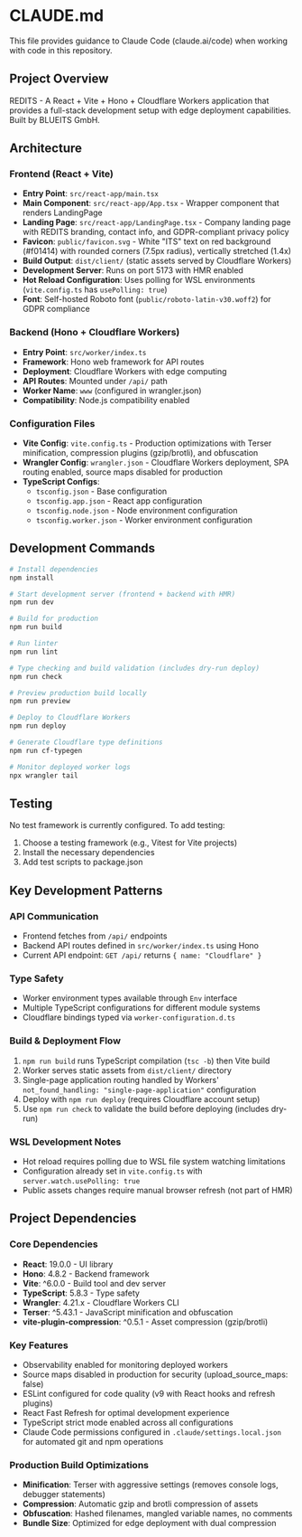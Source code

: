# CLAUDE.md

This file provides guidance to Claude Code (claude.ai/code) when working with code in this repository.

## Project Overview

REDITS - A React + Vite + Hono + Cloudflare Workers application that provides a full-stack development setup with edge deployment capabilities. Built by BLUEITS GmbH.

## Architecture

### Frontend (React + Vite)
- **Entry Point**: `src/react-app/main.tsx`
- **Main Component**: `src/react-app/App.tsx` - Wrapper component that renders LandingPage
- **Landing Page**: `src/react-app/LandingPage.tsx` - Company landing page with REDITS branding, contact info, and GDPR-compliant privacy policy
- **Favicon**: `public/favicon.svg` - White "ITS" text on red background (#f01414) with rounded corners (7.5px radius), vertically stretched (1.4x)
- **Build Output**: `dist/client/` (static assets served by Cloudflare Workers)
- **Development Server**: Runs on port 5173 with HMR enabled
- **Hot Reload Configuration**: Uses polling for WSL environments (`vite.config.ts` has `usePolling: true`)
- **Font**: Self-hosted Roboto font (`public/roboto-latin-v30.woff2`) for GDPR compliance

### Backend (Hono + Cloudflare Workers)
- **Entry Point**: `src/worker/index.ts`
- **Framework**: Hono web framework for API routes
- **Deployment**: Cloudflare Workers with edge computing
- **API Routes**: Mounted under `/api/` path
- **Worker Name**: `www` (configured in wrangler.json)
- **Compatibility**: Node.js compatibility enabled

### Configuration Files
- **Vite Config**: `vite.config.ts` - Production optimizations with Terser minification, compression plugins (gzip/brotli), and obfuscation
- **Wrangler Config**: `wrangler.json` - Cloudflare Workers deployment, SPA routing enabled, source maps disabled for production
- **TypeScript Configs**: 
  - `tsconfig.json` - Base configuration
  - `tsconfig.app.json` - React app configuration
  - `tsconfig.node.json` - Node environment configuration
  - `tsconfig.worker.json` - Worker environment configuration

## Development Commands

```bash
# Install dependencies
npm install

# Start development server (frontend + backend with HMR)
npm run dev

# Build for production
npm run build

# Run linter
npm run lint

# Type checking and build validation (includes dry-run deploy)
npm run check

# Preview production build locally
npm run preview

# Deploy to Cloudflare Workers
npm run deploy

# Generate Cloudflare type definitions
npm run cf-typegen

# Monitor deployed worker logs
npx wrangler tail
```

## Testing

No test framework is currently configured. To add testing:
1. Choose a testing framework (e.g., Vitest for Vite projects)
2. Install the necessary dependencies
3. Add test scripts to package.json

## Key Development Patterns

### API Communication
- Frontend fetches from `/api/` endpoints
- Backend API routes defined in `src/worker/index.ts` using Hono
- Current API endpoint: `GET /api/` returns `{ name: "Cloudflare" }`

### Type Safety
- Worker environment types available through `Env` interface
- Multiple TypeScript configurations for different module systems
- Cloudflare bindings typed via `worker-configuration.d.ts`

### Build & Deployment Flow
1. `npm run build` runs TypeScript compilation (`tsc -b`) then Vite build
2. Worker serves static assets from `dist/client/` directory
3. Single-page application routing handled by Workers' `not_found_handling: "single-page-application"` configuration
4. Deploy with `npm run deploy` (requires Cloudflare account setup)
5. Use `npm run check` to validate the build before deploying (includes dry-run)

### WSL Development Notes
- Hot reload requires polling due to WSL file system watching limitations
- Configuration already set in `vite.config.ts` with `server.watch.usePolling: true`
- Public assets changes require manual browser refresh (not part of HMR)

## Project Dependencies

### Core Dependencies
- **React**: 19.0.0 - UI library
- **Hono**: 4.8.2 - Backend framework
- **Vite**: ^6.0.0 - Build tool and dev server
- **TypeScript**: 5.8.3 - Type safety
- **Wrangler**: 4.21.x - Cloudflare Workers CLI
- **Terser**: ^5.43.1 - JavaScript minification and obfuscation
- **vite-plugin-compression**: ^0.5.1 - Asset compression (gzip/brotli)

### Key Features
- Observability enabled for monitoring deployed workers
- Source maps disabled in production for security (upload_source_maps: false)
- ESLint configured for code quality (v9 with React hooks and refresh plugins)
- React Fast Refresh for optimal development experience
- TypeScript strict mode enabled across all configurations
- Claude Code permissions configured in `.claude/settings.local.json` for automated git and npm operations

### Production Build Optimizations
- **Minification**: Terser with aggressive settings (removes console logs, debugger statements)
- **Compression**: Automatic gzip and brotli compression of assets
- **Obfuscation**: Hashed filenames, mangled variable names, no comments
- **Bundle Size**: Optimized for edge deployment with dual compression